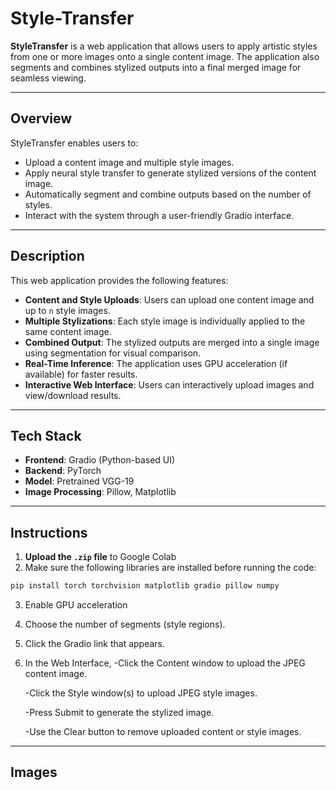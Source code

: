 # Style-Transfer

**StyleTransfer** is a web application that allows users to apply artistic styles from one or more images onto a single content image. The application also segments and combines stylized outputs into a final merged image for seamless viewing.

---

## Overview

StyleTransfer enables users to:

- Upload a content image and multiple style images.
- Apply neural style transfer to generate stylized versions of the content image.
- Automatically segment and combine outputs based on the number of styles.
- Interact with the system through a user-friendly Gradio interface.

---

##  Description

This web application provides the following features:

- **Content and Style Uploads**: Users can upload one content image and up to `n` style images.
- **Multiple Stylizations**: Each style image is individually applied to the same content image.
- **Combined Output**: The stylized outputs are merged into a single image using segmentation for visual comparison.
- **Real-Time Inference**: The application uses GPU acceleration (if available) for faster results.
- **Interactive Web Interface**: Users can interactively upload images and view/download results.

---

## Tech Stack

- **Frontend**: Gradio (Python-based UI)
- **Backend**: PyTorch
- **Model**: Pretrained VGG-19
- **Image Processing**: Pillow, Matplotlib

---

## Instructions

1. **Upload the `.zip` file** to Google Colab 
2. Make sure the following libraries are installed before running the code:

```bash
pip install torch torchvision matplotlib gradio pillow numpy
```
3. Enable GPU acceleration
4. Choose the number of segments (style regions).
5. Click the Gradio link that appears.
6. In the Web Interface,
   -Click the Content window to upload the JPEG content image.
   
   -Click the Style window(s) to upload JPEG style images.
   
   -Press Submit to generate the stylized image.
   
   -Use the Clear button to remove uploaded content or style images.

---


##  Images




